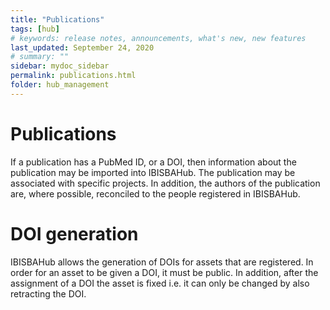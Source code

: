 ```yaml
---
title: "Publications"
tags: [hub]
# keywords: release notes, announcements, what's new, new features
last_updated: September 24, 2020
# summary: ""
sidebar: mydoc_sidebar
permalink: publications.html
folder: hub_management
---
```


# Publications

If a publication has a PubMed ID, or a DOI, then information about the publication may be imported into IBISBAHub. The publication may be associated with specific projects. In addition, the authors of the publication are, where possible, reconciled to the people registered in IBISBAHub.

# DOI generation

IBISBAHub allows the generation of DOIs for assets that are registered. In order for an asset to be given a DOI, it must be public. In addition, after the assignment of a DOI the asset is fixed i.e. it can only be changed by also retracting the DOI.
